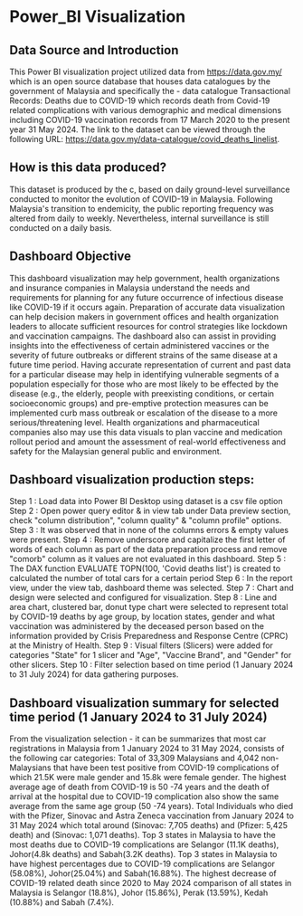 # Power_BI Visualization 
## Data Source and Introduction

This Power BI visualization project utilized data from https://data.gov.my/ which is an open source database that houses data catalogues by the government of Malaysia and specifically the - data catalogue Transactional Records: Deaths due to COVID-19 which records death from Covid-19 related complications with various demographic and medical dimensions including COVID-19 vaccination records from 17 March 2020 to the present year 31 May 2024. The link to the dataset can be viewed through the following URL: https://data.gov.my/data-catalogue/covid_deaths_linelist. 

## How is this data produced?

This dataset is produced by the c, based on daily ground-level surveillance conducted to monitor the evolution of COVID-19 in Malaysia. Following Malaysia's transition to endemicity, the public reporting frequency was altered from daily to weekly. Nevertheless, internal surveillance is still conducted on a daily basis.

## Dashboard Objective

This dashboard visualization may help government, health organizations and insurance companies in Malaysia understand the needs and requirements for planning for any future occurrence of infectious disease like COVID-19 if it occurs again. Preparation of accurate data visualization can help decision makers in government offices and health organization leaders to allocate sufficient resources for control strategies like lockdown and vaccination campaigns. The dashboard also can assist in providing insights into the effectiveness of certain administered vaccines or the severity of future outbreaks or different strains of the same disease at a future time period. 
Having accurate representation of current and past data for a particular disease may help in identifying vulnerable segments of a population especially for those who are most likely to be effected by the disease (e.g., the elderly, people with preexisting conditions, or certain socioeconomic groups) and pre-emptive protection measures can be implemented curb mass outbreak or escalation of the disease to a more serious/threatening level. Health organizations and pharmaceutical companies also may use this data visuals to plan vaccine and medication rollout period and amount the assessment of real-world effectiveness and safety for the Malaysian general public and environment. 

## Dashboard visualization production steps:

Step 1 : Load data into Power BI Desktop using dataset is a csv file option
Step 2 : Open power query editor & in view tab under Data preview section, check "column distribution", "column quality" & "column profile" options.
Step 3 : It was observed that in none of the columns errors & empty values were present.
Step 4 : Remove underscore and capitalize the first letter of words of each column as part of the data preparation process and remove "comorb" column as it values are not evaluated in this dashboard.
Step 5 : The DAX function EVALUATE TOPN(100, 'Covid deaths list')  is created to calculated the number of total cars for a certain period
Step 6 : In the report view, under the view tab, dashboard theme was selected.
Step 7 : Chart and design were selected and configured for visualization.
Step 8 : Line and area chart, clustered bar, donut type chart were selected to represent total by COVID-19 deaths by age group, by location states, gender and what vaccination was administered by the deceased person based on the information provided by Crisis Preparedness and Response Centre (CPRC) at the Ministry of Health.
Step 9 : Visual filters (Slicers) were added for categories "State" for 1 slicer and "Age", "Vaccine Brand", and "Gender" for other slicers.
Step 10 : Filter selection based on time period (1 January 2024 to 31 July 2024) for data gathering purposes. 

## Dashboard visualization summary for selected time period (1 January 2024 to 31 July 2024)

From the visualization selection - it can be summarizes that most car registrations in Malaysia from 1 January 2024 to 31 May 2024, consists of the following car categories: 
Total of 33,309 Malaysians and 4,042 non-Malaysians that have been test positive from COVID-19 complications of which 21.5K were male gender and 15.8k were female gender.
The highest average age of death from COVID-19 is 50 -74 years and the death of arrival at the hospital due to COVID-19 complication also show the same average from the same age group (50 -74 years).
Total Individuals who died with the Pfizer, Sinovac and Astra Zeneca vaccination  from January 2024 to 31 May 2024 which total around (Sinovac: 7,705 deaths) and (Pfizer: 5,425 death) and (Sinovac: 1,071 deaths).
Top 3 states in Malaysia to have the most deaths due to COVID-19 complications are Selangor (11.1K deaths), Johor(4.8k deaths) and Sabah(3.2K deaths).
Top 3 states in Malaysia to have highest percentages due to COVID-19 complications are Selangor (58.08%), Johor(25.04%) and Sabah(16.88%).
The highest decrease of COVID-19 related death since 2020 to May 2024 comparison of all states in Malaysia is Selangor (18.8%), Johor (15.86%), Perak (13.59%), Kedah (10.88%) and Sabah (7.4%).





